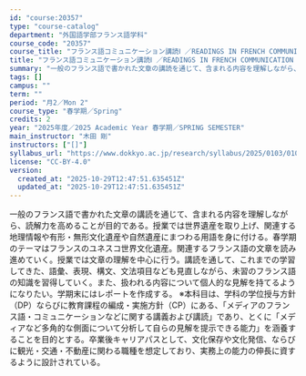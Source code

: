 ```yaml
---
id: "course:20357"
type: "course-catalog"
department: "外国語学部フランス語学科"
course_code: "20357"
course_title: "フランス語コミュニケーション講読Ⅰ ／READINGS IN FRENCH COMMUNICATION I"
title: "フランス語コミュニケーション講読Ⅰ ／READINGS IN FRENCH COMMUNICATION I"
summary: "一般のフランス語で書かれた文章の講読を通じて、含まれる内容を理解しながら、読解力を高めることが目的である。授業では世界遺産を取り上げ、関連する地理情報や有形・無形文化遺産や自然遺産にまつわる用語を身に付ける。春学期のテーマはフランスのユネス…"
tags: []
campus: ""
term: ""
period: "月2／Mon 2"
course_type: "春学期／Spring"
credits: 2
year: "2025年度／2025 Academic Year 春学期／SPRING SEMESTER"
main_instructor: "木田 剛"
instructors: ["[]"]
syllabus_url: "https://www.dokkyo.ac.jp/research/syllabus/2025/0103/0103_20357_ja_JP.html"
license: "CC-BY-4.0"
version:
  created_at: "2025-10-29T12:47:51.635451Z"
  updated_at: "2025-10-29T12:47:51.635451Z"
---
```

一般のフランス語で書かれた文章の講読を通じて、含まれる内容を理解しながら、読解力を高めることが目的である。授業では世界遺産を取り上げ、関連する地理情報や有形・無形文化遺産や自然遺産にまつわる用語を身に付ける。春学期のテーマはフランスのユネスコ世界文化遺産。関連するフランス語の文章を読み進めていく。授業では文章の理解を中心に行う。講読を通して、これまでの学習してきた、語彙、表現、構文、文法項目なども見直しながら、未習のフランス語の知識を習得していく。また、扱われる内容について個人的な見解を持てるようになりたい。学期末にはレポートを作成する。 ※本科目は、学科の学位授与方針（DP）ならびに教育課程の編成・実施方針（CP）にある、「メディアのフランス語・コミュニケーションなどに関する講義および講読」であり、とくに「メディアなど多角的な側面について分析して自らの見解を提示できる能力」を涵養することを目的とする。卒業後キャリアパスとして、文化保存や文化発信、ならびに観光・交通・不動産に関わる職種を想定しており、実務上の能力の伸長に資するように設計されている。
